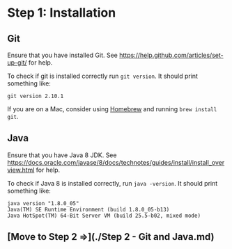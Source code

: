 # Step 1: Installation

## Git

Ensure that you have installed Git.  See https://help.github.com/articles/set-up-git/ for help.

To check if git is installed correctly run `git version`.  It should print something like:

```
git version 2.10.1
```

If you are on a Mac, consider using [Homebrew](http://brew.sh/) and running `brew install git`.

## Java

Ensure that you have Java 8 JDK.  See https://docs.oracle.com/javase/8/docs/technotes/guides/install/install_overview.html for help.

To check if Java 8 is installed correctly, run `java -version`.  It should print something like:

```
java version "1.8.0_05"
Java(TM) SE Runtime Environment (build 1.8.0_05-b13)
Java HotSpot(TM) 64-Bit Server VM (build 25.5-b02, mixed mode)
```

## [Move to Step 2 =>](./Step 2 - Git and Java.md)
